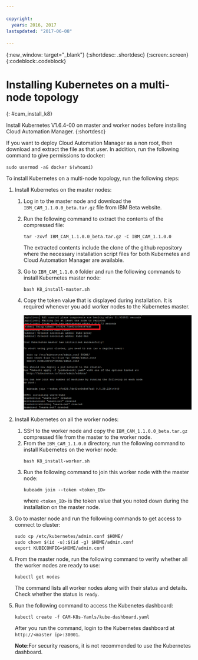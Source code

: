```yaml
---

copyright:
  years: 2016, 2017
lastupdated: "2017-06-08"

---
```

<!-- Copyright info and last updated date at top of file: REQUIRED
    The copyright and lastupdated info is YAML content that must occur at the top of the MD file, before attributes are listed.
    It must be --- surrounded by 3 dashes ---
    The value "years" can contain just one year or a two years separated by a comma. (years: 2014, 2016)
    The value "lastupdated" must be followed by a machine date in quotes in the following format: "YYYY-MM-DD"
    The value for "years" must be indented 2 spaces under "copyright", followed by "lastupdated" which should start on its own non-indented line.

-->

<!-- Common attributes used in the template are defined as follows: -->
{:new_window: target="_blank"}
{:shortdesc: .shortdesc}
{:screen:.screen}
{:codeblock:.codeblock}

<!-- Additional task topic: OPTIONAL
This is the template for additional task topics that are needed beyond the basic tasks in the getting started index.md.  As needed, other task topics can be included, with titles such as "Configuring x", "Administering y", "Managing z", etc. This topic is a peer of the getting started index.md in the <servicename>.ditamap. This topic can have one level of children and they also can be referenced in <servicename>.ditamap -->

# Installing Kubernetes on a multi-node topology
<!-- for example, Uploading your data -->
{: #cam_install_k8}
<!-- Provide an appropriate ID above -->

<!-- The short description section should include a sentence describing why this task is needed. For search engine optimization, include the service long name and "Bluemix". For example: -->
Install Kubernetes V1.6.4-00 on master and worker nodes before installing Cloud Automation Manager. 
{:shortdesc}

If you want to deploy Cloud Automation Manager as a non root, then download and extract the file as that user. In addition, run the following command to give permissions to docker:

`sudo usermod -aG docker $(whoami)`

To install Kubernetes on a multi-node topology, run the following steps:

1. Install Kubernetes on the master nodes:
    1. Log in to the master node and download the `IBM_CAM_1.1.0.0_beta.tar.gz` file from IBM Beta website. 
    2. Run the following command to extract the contents of the compressed file:
        ```
        tar -zxvf IBM_CAM_1.1.0.0_beta.tar.gz -C IBM_CAM_1.1.0.0
        ```
        The extracted contents include the clone of the github repository where the necessary installation script files for both  Kubernetes and Cloud Automation Manager are available.
    3. Go to `IBM_CAM_1.1.0.0` folder and run the following commands to install Kubernetes master node:
        ```   
        bash K8_install-master.sh
        ```          
    4. Copy the token value that is displayed during installation. It is required whenever you add worker nodes to the Kubernetes master.
    
        ![Example of token during Kubernetes installation](token.png "Token sample")
2. Install Kubernetes on all the worker nodes:

    1. SSH to the worker node and copy the `IBM_CAM_1.1.0.0_beta.tar.gz` compressed file from the master to the worker node.     
    2. From the `IBM_CAM_1.1.0.0` directory, run the following command to install Kubernetes on the worker node:
        ```     
        bash K8_install-worker.sh
        ```
    3. Run the following command to join this worker node with the master node: 
        ``` 
        kubeadm join --token <token_ID>
        ```
        where `<token_ID>` is the token value that you noted down during the installation on the master node. 
3. Go to master node and run the following commands to get access to connect to cluster:
    ```
    sudo cp /etc/kubernetes/admin.conf $HOME/
    sudo chown $(id -u):$(id -g) $HOME/admin.conf
    export KUBECONFIG=$HOME/admin.conf
    ```
4. From the master node, run the following command to verify whether all the worker nodes are ready to use:
    ```
    kubectl get nodes 
    ``` 
    The command lists all worker nodes along with their status and details. Check whether the status is `ready`. 
5. Run the following command to access the Kubenetes dashboard:
   ```
   kubectl create -f CAM-K8s-Yamls/kube-dashboard.yaml
   ```
   After you run the command, login to the Kubernetes dashboard at `http://<master ip>:30001`. 
   
   <strong>Note:</strong>For security reasons, it is not recommended to use the Kubernetes dashboard.
